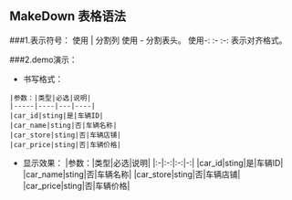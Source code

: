 ## MakeDown 表格语法

###1.表示符号：
使用 | 分割列 使用 - 分割表头。
使用-: :- :-: 表示对齐格式。

###2.demo演示：
- 书写格式：
```
|参数：|类型|必选|说明|
|-----|----|---|----|
|car_id|sting|是|车辆ID|
|car_name|sting|否|车辆名称|
|car_store|sting|否|车辆店铺|
|car_price|sting|否|车辆价格|  
```  
- 显示效果：
|参数：|类型|必选|说明|
|:-|:-:|:-:|-:|
|car_id|sting|是|车辆ID|
|car_name|sting|否|车辆名称|
|car_store|sting|否|车辆店铺|
|car_price|sting|否|车辆价格|  


